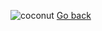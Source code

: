 ![coconut](https://upload.wikimedia.org/wikipedia/commons/thumb/a/a5/Miocene_coconut.jpg/1024px-Miocene_coconut.jpg)
[Go back](README.md)
